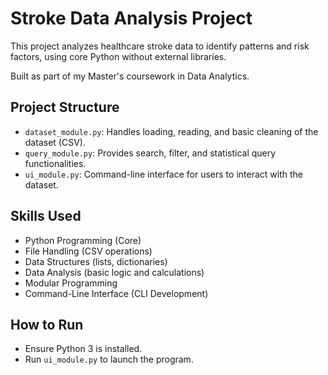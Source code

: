 # Stroke Data Analysis Project

This project analyzes healthcare stroke data to identify patterns and risk factors, using core Python without external libraries.

Built as part of my Master's coursework in Data Analytics.

## Project Structure
- `dataset_module.py`: Handles loading, reading, and basic cleaning of the dataset (CSV).
- `query_module.py`: Provides search, filter, and statistical query functionalities.
- `ui_module.py`: Command-line interface for users to interact with the dataset.

## Skills Used
- Python Programming (Core)
- File Handling (CSV operations)
- Data Structures (lists, dictionaries)
- Data Analysis (basic logic and calculations)
- Modular Programming
- Command-Line Interface (CLI Development)

## How to Run
- Ensure Python 3 is installed.
- Run `ui_module.py` to launch the program.

